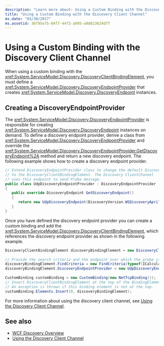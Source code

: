 ```yaml
---
description: "Learn more about: Using a Custom Binding with the Discovery Client Channel"
title: "Using a Custom Binding with the Discovery Client Channel"
ms.date: "03/30/2017"
ms.assetid: 36f95e75-04f7-44f3-a995-a0d623624d7f
---
```

# Using a Custom Binding with the Discovery Client Channel

When using a custom binding with the <xref:System.ServiceModel.Discovery.DiscoveryClientBindingElement>, you must define a <xref:System.ServiceModel.Discovery.DiscoveryEndpointProvider> that creates <xref:System.ServiceModel.Discovery.DiscoveryEndpoint> instances.  
  
## Creating a DiscoveryEndpointProvider  

 The <xref:System.ServiceModel.Discovery.DiscoveryEndpointProvider> is responsible for creating <xref:System.ServiceModel.Discovery.DiscoveryEndpoint> instances on demand. To define a discovery endpoint provider, derive a class from <xref:System.ServiceModel.Discovery.DiscoveryEndpointProvider> and override the <xref:System.ServiceModel.Discovery.DiscoveryEndpointProvider.GetDiscoveryEndpoint%2A> method and return a new discovery endpoint. The following example shows how to create a discovery endpoint provider.  
  
```csharp
// Extend DiscoveryEndpointProvider class to change the default DiscoveryEndpoint  
// to the DiscoveryClientBindingElement. The Discovery ClientChannel
// uses this endpoint to send Probe message.  
public class UdpDiscoveryEndpointProvider : DiscoveryEndpointProvider  
{  
   public override DiscoveryEndpoint GetDiscoveryEndpoint()  
   {  
      return new UdpDiscoveryEndpoint(DiscoveryVersion.WSDiscoveryApril2005);  
   }  
}  
```  
  
 Once you have defined the discovery endpoint provider you can create a custom binding and add the <xref:System.ServiceModel.Discovery.DiscoveryClientBindingElement>, which references the discovery endpoint provider as shown in the following example.  
  
```csharp
DiscoveryClientBindingElement discoveryBindingElement = new DiscoveryClientBindingElement();  
  
// Provide the search criteria and the endpoint over which the probe is sent.  
discoveryBindingElement.FindCriteria = new FindCriteria(typeof(ICalculatorService));  
discoveryBindingElement.DiscoveryEndpointProvider = new UdpDiscoveryEndpointProvider();  
  
CustomBinding customBinding = new CustomBinding(new NetTcpBinding());  
// Insert DiscoveryClientBindingElement at the top of the BindingElement stack.  
// An exception is thrown if this binding element is not at the top.  
customBinding.Elements.Insert(0, discoveryBindingElement);  
```  
  
 For more information about using the discovery client channel, see [Using the Discovery Client Channel](using-the-discovery-client-channel.md).
  
## See also

- [WCF Discovery Overview](wcf-discovery-overview.md)
- [Using the Discovery Client Channel](using-the-discovery-client-channel.md)
